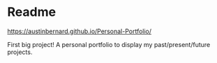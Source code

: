 # Readme

https://austinbernard.github.io/Personal-Portfolio/

First big project!
A personal portfolio to display my past/present/future projects.
